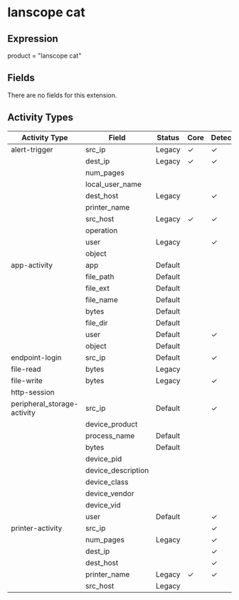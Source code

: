lanscope cat
============

Expression
----------

product = "lanscope cat"

Fields
------

There are no fields for this extension.

Activity Types
--------------

| Activity Type               | Field              | Status  | Core     | Detection | Informational |
| --------------------------- | ------------------ | ------- | -------- | --------- | ------------- |
| alert-trigger               | src_ip             | Legacy  | &#10003; | &#10003;  |               |
|                             | dest_ip            | Legacy  | &#10003; | &#10003;  |               |
|                             | num_pages          |         |          |           |               |
|                             | local_user_name    |         |          |           |               |
|                             | dest_host          | Legacy  |          | &#10003;  |               |
|                             | printer_name       |         |          |           |               |
|                             | src_host           | Legacy  | &#10003; | &#10003;  |               |
|                             | operation          |         |          |           |               |
|                             | user               | Legacy  |          | &#10003;  |               |
|                             | object             |         |          |           |               |
| app-activity                | app                | Default |          |           | &#10003;      |
|                             | file_path          | Default |          |           | &#10003;      |
|                             | file_ext           | Default |          |           | &#10003;      |
|                             | file_name          | Default |          |           | &#10003;      |
|                             | bytes              | Default |          |           | &#10003;      |
|                             | file_dir           | Default |          |           | &#10003;      |
|                             | user               | Default |          | &#10003;  |               |
|                             | object             | Default |          |           | &#10003;      |
| endpoint-login              | src_ip             | Default |          | &#10003;  |               |
| file-read                   | bytes              | Legacy  |          |           | &#10003;      |
| file-write                  | bytes              | Legacy  |          | &#10003;  |               |
| http-session                |                    |         |          |           |               |
| peripheral_storage-activity | src_ip             | Default |          | &#10003;  |               |
|                             | device_product     |         |          |           | &#10003;      |
|                             | process_name       | Default |          |           | &#10003;      |
|                             | bytes              | Default |          |           | &#10003;      |
|                             | device_pid         |         |          |           | &#10003;      |
|                             | device_description |         |          |           | &#10003;      |
|                             | device_class       |         |          |           | &#10003;      |
|                             | device_vendor      |         |          |           | &#10003;      |
|                             | device_vid         |         |          |           | &#10003;      |
|                             | user               | Default |          | &#10003;  |               |
| printer-activity            | src_ip             |         |          | &#10003;  |               |
|                             | num_pages          | Legacy  |          | &#10003;  |               |
|                             | dest_ip            |         |          | &#10003;  |               |
|                             | dest_host          |         |          | &#10003;  |               |
|                             | printer_name       | Legacy  | &#10003; | &#10003;  |               |
|                             | src_host           | Legacy  |          |           | &#10003;      |

